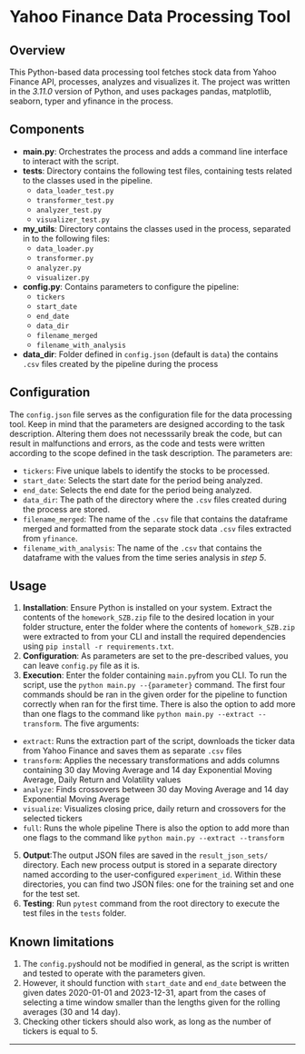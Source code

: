 


# Yahoo Finance Data Processing Tool

## Overview
This Python-based data processing tool fetches stock data from Yahoo Finance API, processes, analyzes and visualizes it. The project was written in the *3.11.0* version of Python, and uses packages pandas, matplotlib, seaborn, typer and yfinance in the process.

## Components
- **main.py**: Orchestrates the process and adds a command line interface to interact with the script.
- **tests**: Directory contains the following test files, containing tests related to the classes used in the pipeline.
    * `data_loader_test.py`
    * `transformer_test.py`
    * `analyzer_test.py`
    * `visualizer_test.py`
- **my_utils**: Directory contains the classes used in the process, separated in to the following files:
    * `data_loader.py`
    * `transformer.py`
    * `analyzer.py`
    * `visualizer.py`
- **config.py**: Contains parameters to configure the pipeline:
    * `tickers`
    * `start_date`
    * `end_date`
    * `data_dir`
    * `filename_merged`
    * `filename_with_analysis`
- **data_dir**: Folder defined in `config.json` (default is `data`) the contains `.csv` files created by the pipeline during the process


## Configuration
The `config.json` file serves as the configuration file for the data processing tool. Keep in mind that the parameters are designed according to the task description. Altering them does not necesssarily break the code, but can result in malfunctions and errors, as the code and tests were written according to the scope defined in the task description. The parameters are:
- `tickers`: Five unique labels to identify the stocks to be processed. 
- `start_date`: Selects the start date for the period being analyzed.
- `end_date`: Selects the end date for the period being analyzed.
- `data_dir`: The path of the directory where the `.csv` files created during the process are stored.
- `filename_merged`: The name of the `.csv` file that contains the dataframe merged and formatted from the separate stock data `.csv` files extracted from `yfinance`.
- `filename_with_analysis`: The name of the `.csv` that contains the dataframe with the values from the time series analysis in *step 5*.

## Usage
1. **Installation**: Ensure Python is installed on your system. Extract the contents of the `homework_SZB.zip` file to the desired location in your folder structure, enter the folder where the contents of `homework_SZB.zip` were extracted to from your CLI and install the required dependencies using `pip install -r requirements.txt`.
2. **Configuration**: As parameters are set to the pre-described values, you can leave `config.py` file as it is.
3. **Execution**: Enter the folder containing `main.py`from you CLI. To run the script, use the `python main.py --{parameter}` command. The first four commands should be ran in the given order for the pipeline to function correctly when ran for the first time. There is also the option to add more than one flags to the command like `python main.py --extract --transform`.
The five arguments:
- `extract`: Runs the extraction part of the script, downloads the ticker data from Yahoo Finance and saves them as separate `.csv` files
- `transform`: Applies the necessary transformations and adds columns containing 30 day Moving Average and 14 day Exponential Moving Average, Daily Return and Volatility values
- `analyze`: Finds crossovers between 30 day Moving Average and 14 day Exponential Moving Average
- `visualize`: Visualizes closing price, daily return and crossovers for the selected tickers
- `full`: Runs the whole pipeline 
There is also the option to add more than one flags to the command like `python main.py --extract --transform`

5. **Output**:The output JSON files are saved in the `result_json_sets/` directory. Each new process output is stored in a separate directory named according to the user-configured `experiment_id`. Within these directories, you can find two JSON files: one for the training set and one for the test set.
6. **Testing**: Run `pytest` command from the root directory to execute the test files in the `tests` folder.

## Known limitations
1. The `config.py`should not be modified in general, as the script is written and tested to operate with the parameters given. 
2. However, it should function with `start_date` and `end_date` between the given dates 2020-01-01 and 2023-12-31, apart from the cases of selecting a time window smaller than the lengths given for the rolling averages (30 and 14 day).
3. Checking other tickers should also work, as long as the number of tickers is equal to 5.


---